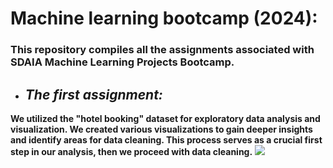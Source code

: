 # Machine learning bootcamp (2024): 
### This repository compiles all the assignments associated with SDAIA Machine Learning Projects Bootcamp.

* ## _**The first assignment:**_

**We utilized the "hotel booking" dataset for exploratory data analysis and visualization. We created various visualizations to gain deeper insights and identify areas for data cleaning. This process serves as a crucial first step in our analysis, then we proceed with data cleaning.**
![](https://upload.wikimedia.org/wikipedia/commons/6/60/SDAIA-Logo-2.png)
